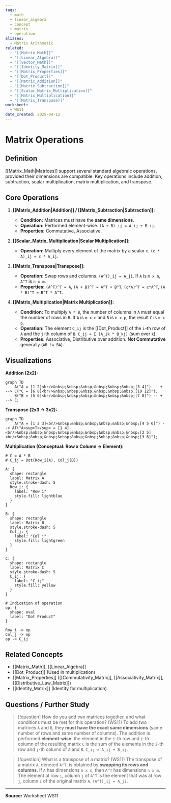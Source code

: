 ```yaml
---
tags:
  - math
  - linear_algebra
  - concept
  - matrix
  - operation
aliases:
  - Matrix Arithmetic
related:
  - "[[Matrix_Math]]"
  - "[[Linear_Algebra]]"
  - "[[Vector_Math]]"
  - "[[Identity_Matrix]]"
  - "[[Matrix_Properties]]"
  - "[[Dot_Product]]"
  - "[[Matrix_Addition]]"
  - "[[Matrix_Subtraction]]"
  - "[[Scalar_Matrix_Multiplication]]"
  - "[[Matrix_Multiplication]]"
  - "[[Matrix_Transpose]]"
worksheet:
  - WS11
date_created: 2025-04-12
---
```

# Matrix Operations

## Definition

[[Matrix_Math|Matrices]] support several standard algebraic operations, provided their dimensions are compatible. Key operations include addition, subtraction, scalar multiplication, matrix multiplication, and transpose.

## Core Operations

1.  **[[Matrix_Addition|Addition]] / [[Matrix_Subtraction|Subtraction]]:**
    -   **Condition:** Matrices must have the **same dimensions**.
    -   **Operation:** Performed element-wise. `(A ± B)_ij = A_ij ± B_ij`.
    -   **Properties:** Commutative, Associative.

2.  **[[Scalar_Matrix_Multiplication|Scalar Multiplication]]:**
    -   **Operation:** Multiply every element of the matrix by a scalar `c`. `(c * A)_ij = c * A_ij`.

3.  **[[Matrix_Transpose|Transpose]]:**
    -   **Operation:** Swap rows and columns. `(A^T)_ij = A_ji`. If `A` is `m x n`, `A^T` is `n x m`.
    -   **Properties:** `(A^T)^T = A`, `(A + B)^T = A^T + B^T`, `(c*A)^T = c*A^T`, `(A * B)^T = B^T * A^T`.

4.  **[[Matrix_Multiplication|Matrix Multiplication]]:**
    -   **Condition:** To multiply `A * B`, the number of columns in `A` must equal the number of rows in `B`. If `A` is `m x n` and `B` is `n x p`, the result `C` is `m x p`.
    -   **Operation:** The element `C_ij` is the [[Dot_Product]] of the `i`-th row of `A` and the `j`-th column of `B`. `C_ij = Σ (A_ik * B_kj)` (sum over `k`).
    -   **Properties:** Associative, Distributive over addition. **Not Commutative** generally (`AB != BA`).

## Visualizations

**Addition (2x2):**
```mermaid
graph TD
    A("A = [1 2]<br/>&nbsp;&nbsp;&nbsp;&nbsp;&nbsp;&nbsp;[3 4]") -- + --> C("C = [6 8]<br/>&nbsp;&nbsp;&nbsp;&nbsp;&nbsp;&nbsp;[10 12]");
    B("B = [5 6]<br/>&nbsp;&nbsp;&nbsp;&nbsp;&nbsp;&nbsp;[7 8]") -- + --> C;
```

**Transpose (2x3 -> 3x2):**
```mermaid
graph TD
    A("A = [1 2 3]<br/>&nbsp;&nbsp;&nbsp;&nbsp;&nbsp;&nbsp;[4 5 6]") --> AT("A<sup>T</sup> = [1 4]<br/>&nbsp;&nbsp;&nbsp;&nbsp;&nbsp;&nbsp;&nbsp;&nbsp;&nbsp;[2 5]<br/>&nbsp;&nbsp;&nbsp;&nbsp;&nbsp;&nbsp;&nbsp;&nbsp;&nbsp;[3 6]");
```

**Multiplication (Conceptual: Row x Column -> Element):**
```d2
# C = A * B
# C_ij = Dot(Row_i(A), Col_j(B))

A: {
  shape: rectangle
  label: Matrix A
  style.stroke-dash: 5
  Row_i: {
    label: "Row i"
    style.fill: lightblue
  }
}

B: {
  shape: rectangle
  label: Matrix B
  style.stroke-dash: 5
  Col_j: {
    label: "Col j"
    style.fill: lightgreen
  }
}

C: {
  shape: rectangle
  label: Matrix C
  style.stroke-dash: 5
  C_ij: {
    label: "C_ij"
    style.fill: yellow
  }
}

# Indication of operation
op: {
  shape: oval
  label: "Dot Product"
}

Row_i -> op
Col_j -> op
op -> C_ij
```

## Related Concepts
- [[Matrix_Math]], [[Linear_Algebra]]
- [[Dot_Product]] (Used in multiplication)
- [[Matrix_Properties]] ([[Commutativity_Matrix]], [[Associativity_Matrix]], [[Distributive_Law_Matrix]])
- [[Identity_Matrix]] (Identity for multiplication)

## Questions / Further Study
>[!question] How do you add two matrices together, and what conditions must be met for this operation? (WS11)
> To add two matrices `A` and `B`, they **must have the exact same dimensions** (same number of rows and same number of columns). The addition is performed **element-wise**: the element in the `i`-th row and `j`-th column of the resulting matrix `C` is the sum of the elements in the `i`-th row and `j`-th column of `A` and `B`. `C_ij = A_ij + B_ij`.

>[!question] What is a transpose of a matrix? (WS11)
> The transpose of a matrix `A`, denoted `A^T`, is obtained by **swapping its rows and columns**. If `A` has dimensions `m x n`, then `A^T` has dimensions `n x m`. The element at row `i`, column `j` of `A^T` is the element that was at row `j`, column `i` of the original matrix `A`. `(A^T)_ij = A_ji`.

---
**Source:** Worksheet WS11
